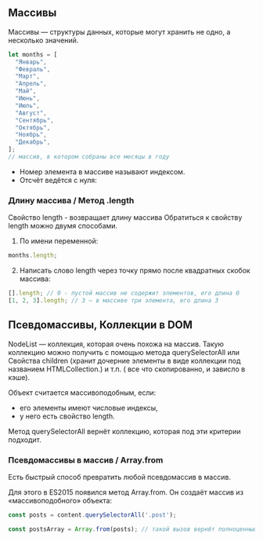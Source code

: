 ## Массивы

Массивы — структуры данных, которые могут хранить не одно, а несколько значений.

```javascript
let months = [
  "Январь",
  "Февраль",
  "Март",
  "Апрель",
  "Май",
  "Июнь",
  "Июль",
  "Август",
  "Сентябрь",
  "Октябрь",
  "Ноябрь",
  "Декабрь",
];
// массив, в котором собраны все месяцы в году
```

- Номер элемента в массиве называют индексом.
- Отсчёт ведётся с нуля:

### Длину массива / Метод .length

Свойство length - возвращает длину массива
Обратиться к свойству length можно двумя способами.

1. По имени переменной:

```javascript
months.length;
```

2. Написать слово length через точку прямо после квадратных скобок массива:

```javascript
[].length; // 0 - пустой массив не содержит элементов, его длина 0
[1, 2, 3].length; // 3 — в массиве три элемента, его длина 3
```
## Псевдомассивы, Коллекции в DOM

NodeList — коллекция, которая очень похожа на массив. Такую коллекцию можно получить с помощью метода querySelectorAll или Свойства children (хранит дочерние элементы в виде коллекции под названием HTMLCollection.) и т.п. ( все что скопированно, и зависло в кэше).

Объект считается массивоподобным, если:

- его элементы имеют числовые индексы,
- у него есть свойство length.

Метод querySelectorAll вернёт коллекцию, которая под эти критерии подходит. 


### Псевдомассивы в массив / Array.from

Есть быстрый способ превратить любой псевдомассив в массив. 

Для этого в  ES2015 появился метод Array.from. Он создаёт массив из «массивоподобного» объекта:

```javascript
const posts = content.querySelectorAll('.post');

const postsArray = Array.from(posts); // такой вызов вернёт полноценный массив
```



